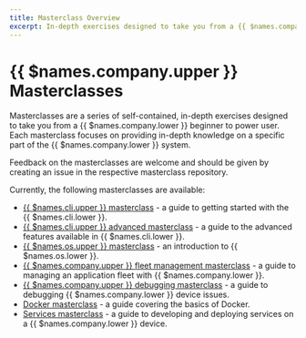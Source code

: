 ```yaml
---
title: Masterclass Overview
excerpt: In-depth exercises designed to take you from a {{ $names.company.lower }} beginner to power user
---
```


# {{ $names.company.upper }} Masterclasses

Masterclasses are a series of self-contained, in-depth exercises designed to take you from a {{ $names.company.lower }} beginner to power user. Each masterclass focuses on providing in-depth knowledge on a specific part of the {{ $names.company.lower }} system.

Feedback on the masterclasses are welcome and should be given by creating an issue in the respective masterclass repository.

Currently, the following masterclasses are available:

* [{{ $names.cli.upper }} masterclass](/learn/more/masterclasses/cli-masterclass/) - a guide to getting started with the {{ $names.cli.lower }}.
* [{{ $names.cli.upper }} advanced masterclass](/learn/more/masterclasses/advanced-cli/) - a guide to the advanced features available in {{ $names.cli.lower }}.
* [{{ $names.os.upper }} masterclass](/learn/more/masterclasses/host-os-masterclass/) - an introduction to {{ $names.os.lower }}.
* [{{ $names.company.upper }} fleet management masterclass](/learn/more/masterclasses/fleet-management/) - a guide to managing an application fleet with {{ $names.company.lower }}.
* [{{ $names.company.upper }} debugging masterclass](/learn/more/masterclasses/device-debugging/) - a guide to debugging {{ $names.company.lower }} device issues.
* [Docker masterclass](/learn/more/masterclasses/docker-masterclass/) - a guide covering the basics of Docker.
* [Services masterclass](/learn/more/masterclasses/services-masterclass/) - a guide to developing and deploying services on a {{ $names.company.lower }} device.
